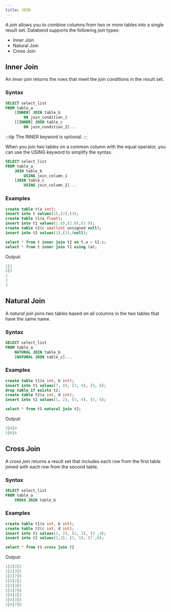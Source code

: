 ```yaml
---
title: JOIN
---
```


A *join* allows you to combine columns from two or more tables into a single result set. Databend supports the following *join* types:

* Inner Join
* Natural Join
* Cross Join

## Inner Join

An *inner join* returns the rows that meet the join conditions in the result set.

### Syntax

```sql    
SELECT select_list
FROM table_a
	[INNER] JOIN table_b
		ON join_condition_1
	[[INNER] JOIN table_c
		ON join_condition_2]...
```
:::tip
The INNER keyword is optional.
:::

When you join two tables on a common column with the equal operator, you can use the USING keyword to simplify the syntax.

```sql    
SELECT select_list
FROM table_a
	JOIN table_b
		USING join_column_1
	[JOIN table_c
		USING join_column_2]...
```

### Examples

```sql    
create table t(a int);
insert into t values(1),(2),(3);
create table t1(a float);
insert into t1 values(1.0),(2.0),(3.0);
create table t2(c smallint unsigned null);
insert into t2 values(1),(2),(null);

select * from t inner join t2 on t.a = t2.c;
select * from t inner join t1 using (a);
```
Output:

```sql
1|1
2|2
1
2
3
```


## Natural Join

A *natural join* joins two tables based on all columns in the two tables that have the same name.

### Syntax

```sql    
SELECT select_list
FROM table_a
	NATURAL JOIN table_b
	[NATURAL JOIN table_c]...
```

### Examples

```sql    
create table t1(a int, b int);
insert into t1 values(7, 8), (3, 4), (5, 6);
drop table if exists t2;
create table t2(a int, d int);
insert into t2 values(1, 2), (3, 4), (5, 6);

select * from t1 natural join t2;
```
Output:

```sql
3|4|4
5|6|6
```

## Cross Join

A *cross join* returns a result set that includes each row from the first table joined with each row from the  second table.

### Syntax

```sql    
SELECT select_list
FROM table_a
	CROSS JOIN table_b
```

### Examples

```sql    
create table t1(a int, b int);
create table t2(c int, d int);
insert into t1 values(1, 2), (2, 3), (3 ,4);
insert into t2 values(2,2), (3, 5), (7 ,8);

select * from t1 cross join t2
```
Output:

```sql
1|2|2|2
1|2|3|5
1|2|7|8
2|3|2|2
2|3|3|5
2|3|7|8
3|4|2|2
3|4|3|5
3|4|7|8
```
